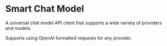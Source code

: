 # Smart Chat Model

A universal chat model API client that supports a wide variety of providers and models. 

Supports using OpenAI formatted requests for any provider.

